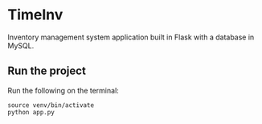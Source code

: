 # TimeInv
Inventory management system application built in Flask with a database in MySQL. 

## Run the project
Run the following on the terminal:
```shell
source venv/bin/activate
python app.py
```